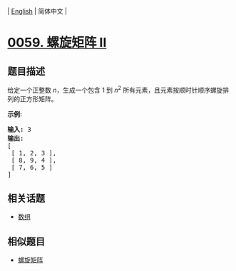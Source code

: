 
| [English](README_EN.md) | 简体中文 |
# [0059. 螺旋矩阵 II](https://leetcode-cn.com/problems/spiral-matrix-ii/)
## 题目描述
<p>给定一个正整数&nbsp;<em>n</em>，生成一个包含 1 到&nbsp;<em>n</em><sup>2</sup>&nbsp;所有元素，且元素按顺时针顺序螺旋排列的正方形矩阵。</p>

<p><strong>示例:</strong></p>

<pre><strong>输入:</strong> 3
<strong>输出:</strong>
[
 [ 1, 2, 3 ],
 [ 8, 9, 4 ],
 [ 7, 6, 5 ]
]</pre>

## 相关话题
- [数组](https://leetcode-cn.com/tag/array)
## 相似题目
- [螺旋矩阵](../spiral-matrix/README.md)
